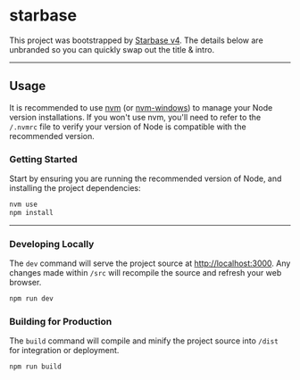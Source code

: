 # starbase

This project was bootstrapped by [Starbase v4](https://github.com/bstaruk/starbase). The details below are unbranded so you can quickly swap out the title & intro.

---

## Usage

It is recommended to use [nvm](https://github.com/nvm-sh/nvm) (or [nvm-windows](https://github.com/coreybutler/nvm-windows)) to manage your Node version installations. If you won't use nvm, you'll need to refer to the `/.nvmrc` file to verify your version of Node is compatible with the recommended version.

### Getting Started

Start by ensuring you are running the recommended version of Node, and installing the project dependencies:

```bash
nvm use
npm install
```

---

### Developing Locally

The `dev` command will serve the project source at [http://localhost:3000](http://localhost:3000). Any changes made within `/src` will recompile the source and refresh your web browser.

```bash
npm run dev
```

### Building for Production

The `build` command will compile and minify the project source into `/dist` for integration or deployment.

```bash
npm run build
```
